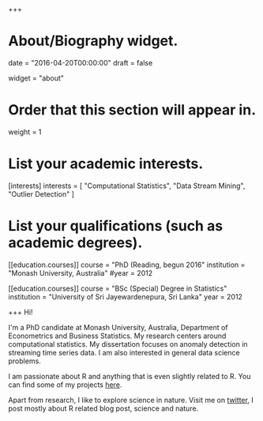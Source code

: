 +++
# About/Biography widget.

date = "2016-04-20T00:00:00"
draft = false

widget = "about"

# Order that this section will appear in.
weight = 1

# List your academic interests.
[interests]
  interests = [
    "Computational Statistics",
    "Data Stream Mining",
    "Outlier Detection"
  ]

# List your qualifications (such as academic degrees).
[[education.courses]]
  course = "PhD (Reading, begun 2016"
  institution = "Monash University, Australia"
  #year = 2012

[[education.courses]]
  course = "BSc (Special) Degree in Statistics"
  institution = "University of Sri Jayewardenepura, Sri Lanka"
  year = 2012
 
+++
Hi!

I'm a PhD candidate at Monash University, Australia, Department of Econometrics and Business Statistics. 
My research centers around computational statistics. My dissertation focuses on anomaly detection in streaming time series data. I am also interested in general data science problems.

I am passionate about R and  anything that is even slightly related to R. You can find some of my projects [here](https://prital.netlify.com/#projects).

Apart from  research, I like to explore science in nature. Visit me on [twitter](https://twitter.com/prital19), I post mostly about R related blog post, science and nature. 


